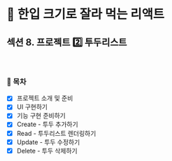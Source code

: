 # 🍰 한입 크기로 잘라 먹는 리액트

## 섹션 8. 프로젝트 2️⃣ 투두리스트

<br>

### 🌱 목차

- [x] 프로젝트 소개 및 준비
- [x] UI 구현하기
- [x] 기능 구현 준비하기
- [x] Create - 투두 추가하기
- [x] Read - 투두리스트 렌더링하기
- [x] Update - 투두 수정하기
- [x] Delete - 투두 삭제하기
